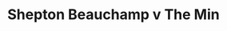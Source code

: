 ---
year: 1992
serialNumber: "0149" 
game: "Shepton Beauchamp"
title: "Shepton Beauchamp v The Min"
gameLocation: "Shepton Beauchamp"
gameDate: "/1992"
shortReport: ""
result: ""
resultType: ""
type: "game"
---